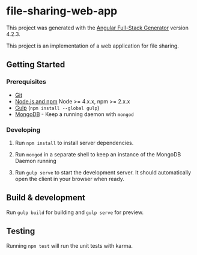 # file-sharing-web-app

This project was generated with the [Angular Full-Stack Generator](https://github.com/DaftMonk/generator-angular-fullstack) version 4.2.3.

This project is an implementation of a web application for file sharing.

## Getting Started

### Prerequisites

- [Git](https://git-scm.com/)
- [Node.js and npm](https://nodejs.org/) Node >= 4.x.x, npm >= 2.x.x
- [Gulp](http://gulpjs.com/) (`npm install --global gulp`)
- [MongoDB](https://www.mongodb.org/) - Keep a running daemon with `mongod`

### Developing

1. Run `npm install` to install server dependencies.

2. Run `mongod` in a separate shell to keep an instance of the MongoDB Daemon running

3. Run `gulp serve` to start the development server. It should automatically open the client in your browser when ready.

## Build & development

Run `gulp build` for building and `gulp serve` for preview.

## Testing

Running `npm test` will run the unit tests with karma.

